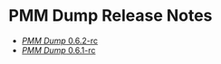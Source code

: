 # PMM Dump Release Notes

* [*PMM Dump* 0.6.2-rc](PMM-Dump-0.6.2-rc.md)
* [*PMM Dump* 0.6.1-rc](PMM-Dump-0.6.1-rc.md)
